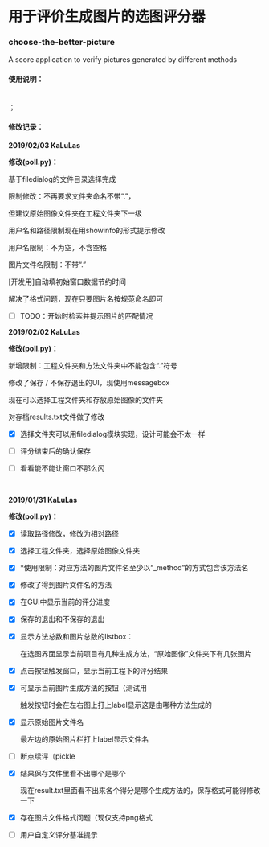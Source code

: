 # 用于评价生成图片的选图评分器
### choose-the-better-picture
A score application to verify pictures generated by different methods</br>

#### 使用说明：



</br>；

#### 修改记录：

**2019/02/03 KaLuLas**

**修改(poll.py)：**

基于filedialog的文件目录选择完成

限制修改：不再要求文件夹命名不带“.”，

但建议原始图像文件夹在工程文件夹下一级

用户名和路径限制现在用showinfo的形式提示修改

用户名限制：不为空，不含空格

图片文件名限制：不带“.”

[开发用]自动填初始窗口数据节约时间

解决了格式问题，现在只要图片名按规范命名即可

- [ ] TODO：开始时检索并提示图片的匹配情况



**2019/02/02 KaLuLas**

**修改(poll.py)：**

新增限制：工程文件夹和方法文件夹中不能包含“.”符号

修改了保存 / 不保存退出的UI，现使用messagebox

现在可以选择工程文件夹和存放原始图像的文件夹

对存档results.txt文件做了修改

- [x] 选择文件夹可以用filedialog模块实现，设计可能会不太一样

- [ ] 评分结束后的确认保存

- [ ] 看看能不能让窗口不那么闪


</br>

**2019/01/31 KaLuLas**

**修改(poll.py)：**

- [x] 读取路径修改，修改为相对路径

- [x] 选择工程文件夹，选择原始图像文件夹

- [x] *使用限制：对应方法的图片文件名至少以“_method”的方式包含该方法名

- [x] 修改了得到图片文件名的方法

- [x] 在GUI中显示当前的评分进度

- [x] 保存的退出和不保存的退出

- [x] 显示方法总数和图片总数的listbox：

  在选图界面显示当前项目有几种生成方法，“原始图像”文件夹下有几张图片

- [x] 点击按钮触发窗口，显示当前工程下的评分结果

- [x] 可显示当前图片生成方法的按钮（测试用

  触发按钮时会在左右图上打上label显示这是由哪种方法生成的

- [x] 显示原始图片文件名

  最左边的原始图片栏打上label显示文件名

- [ ] 断点续评（pickle

- [x] 结果保存文件里看不出哪个是哪个

  现在result.txt里面看不出来各个得分是哪个生成方法的，保存格式可能得修改一下

- [x] 存在图片文件格式问题（现仅支持png格式

- [ ] 用户自定义评分基准提示